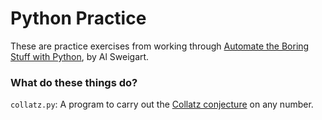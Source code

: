 # Python Practice

These are practice exercises from working through [Automate the Boring Stuff with Python](https://automatetheboringstuff.com/), by Al Sweigart. 

### What do these things do?

`collatz.py`: A program to carry out the [Collatz conjecture](https://en.wikipedia.org/wiki/Collatz_conjecture) on any number.